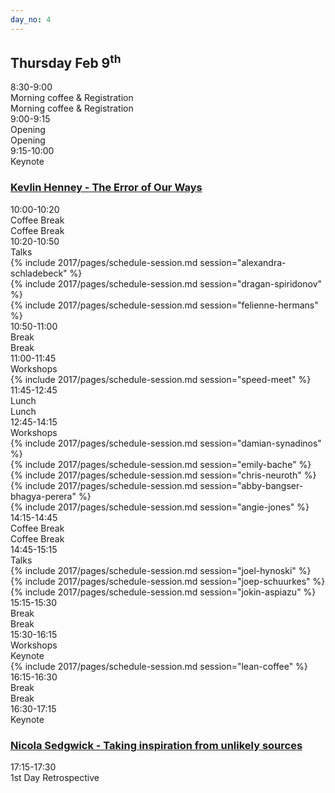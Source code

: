 ```yaml
---
day_no: 4
---
```

<article class="schedule">
   <hgroup class="row">
      <h2 class="col-md-10 col-md-offset-2">Thursday <span>Feb 9<sup>th</sup></span></h2>
   </hgroup>
   <section class="timetable">
      <div class="row meta">
         <div class="col-xs-2 col-sm-1 start-time"><time class="start">8:30-9:00</time></div>
         <div class="visible-sm-block col-sm-10 description">Morning coffee &amp; Registration</div>
         <div class="col-xs-12 hidden-sm col-md-10 description">Morning coffee &amp; Registration</div>
      </div>
      <div class="row meta">
         <div class="col-xs-2 col-sm-1 start-time"><time class="start">9:00-9:15</time></div>
         <div class="visible-sm-block col-sm-10 description">Opening</div>
         <div class="col-xs-12 hidden-sm col-md-10 description">Opening</div>
      </div>
      <div class="row keynote">
         <div class="col-xs-2 col-sm-1 start-time"><time class="start">9:15-10:00</time>
           <br /> Keynote
          </div>
         <div class="col-md-10 keynote">
            <h3>
              <a href="/2017/topics/#kevlin-henney">
                <span class="hidden-xs hidden-sm"> Kevlin Henney - The Error of Our Ways</span>  
              </a>
            </h3>
         </div>
      </div>
      <div class="row break">
         <div class="col-xs-2 col-sm-1 start-time"><time class="start">10:00-10:20</time></div>
         <div class="visible-xs-block col-xs-8 visible-sm-block col-sm-10 description">Coffee Break</div>
         <div class="hidden-xs hidden-sm col-md-10 description">Coffee Break</div>
      </div>
      <div class="row talk">
         <div class="col-xs-2 col-sm-1 start-time"><time class="start">10:20-10:50</time><br /> Talks</div>
         <div class="col-sm-4 col-md-3 col-xs-12 session">
          {% include 2017/pages/schedule-session.md  session="alexandra-schladebeck" %}
         </div>
         <div class="col-sm-4 col-md-3 col-xs-12 session middle">
          {% include 2017/pages/schedule-session.md  session="dragan-spiridonov" %}
         </div>
         <div class="col-sm-4 col-md-3 col-xs-12 session">
          {% include 2017/pages/schedule-session.md  session="felienne-hermans" %}
         </div>
      </div>
      <div class="row break">
         <div class="col-xs-2 col-sm-1 start-time"><time class="start">10:50-11:00</time></div>
         <div class="visible-xs-block col-xs-8 visible-sm-block col-sm-10 description">Break</div>
         <div class="hidden-xs hidden-sm col-md-10 description">Break</div>
      </div>
      <div class="row keynote">
         <div class="col-xs-2 col-sm-1 start-time"><time class="start">11:00-11:45</time><br /> Workshops</div>
         <div class="col-md-10 keynote">
         {% include 2017/pages/schedule-session.md  session="speed-meet" %}
         </div>
      </div>
      <div class="row break">
         <div class="col-xs-2 col-sm-1 start-time"><time class="start">11:45-12:45</time></div>
         <div class="visible-xs-block col-xs-8 visible-sm-block col-sm-10 description">Lunch</div>
         <div class="hidden-xs hidden-sm col-md-10 description">Lunch</div>
      </div>
      <div class="row talk">
         <div class="col-xs-2 col-sm-1 start-time"><time class="start">12:45-14:15</time><br /> Workshops</div>
         <div class="col-sm-2 col-md-2 col-xs-12 session">
          {% include 2017/pages/schedule-session.md  session="damian-synadinos" %}
         </div>
         <div class="col-sm-2 col-md-2 col-xs-12 session middle">
          {% include 2017/pages/schedule-session.md  session="emily-bache" %}
         </div>
         <div class="col-sm-2 col-md-2 col-xs-12 session">
          {% include 2017/pages/schedule-session.md  session="chris-neuroth" %}
         </div>
         <div class="col-sm-2 col-md-2 col-xs-12 session middle">
          {% include 2017/pages/schedule-session.md  session="abby-bangser-bhagya-perera" %}
         </div>
         <div class="col-sm-2 col-md-2 col-xs-12 session">
          {% include 2017/pages/schedule-session.md  session="angie-jones" %}
         </div>
      </div>
      <div class="row break">
         <div class="col-xs-2 col-sm-1 start-time"><time class="start">14:15-14:45</time></div>
         <div class="visible-xs-block col-xs-8 visible-sm-block col-sm-10 description">Coffee Break</div>
         <div class="hidden-xs hidden-sm col-md-10 description">Coffee Break</div>
      </div>
      <div class="row talk">
         <div class="col-xs-2 col-sm-1 start-time"><time class="start">14:45-15:15</time><br /> Talks</div>
         <div class="col-sm-4 col-md-3 col-xs-12 session">
          {% include 2017/pages/schedule-session.md  session="joel-hynoski" %}
         </div>
         <div class="col-sm-4 col-md-3 col-xs-12 session middle">
          {% include 2017/pages/schedule-session.md  session="joep-schuurkes" %}
         </div>
         <div class="col-sm-4 col-md-3 col-xs-12 session">
          {% include 2017/pages/schedule-session.md  session="jokin-aspiazu" %}
         </div>
      </div>
      <div class="row break">
         <div class="col-xs-2 col-sm-1 start-time"><time class="start">15:15-15:30</time></div>
         <div class="visible-xs-block col-xs-8 visible-sm-block col-sm-10 description">Break</div>
         <div class="hidden-xs hidden-sm col-md-10 description">Break</div>
      </div>
      <div class="row keynote">
         <div class="col-xs-2 col-sm-1 start-time"><time class="start">15:30-16:15</time><br /> Workshops </div>
         <div class="visible-xs-block col-xs-8 visible-sm-block col-sm-10 description">Keynote</div>
         <div class="col-md-10 keynote">
          {% include 2017/pages/schedule-session.md  session="lean-coffee" %}
         </div>
      </div>
      <div class="row break">
         <div class="col-xs-2 col-sm-1 start-time"><time class="start">16:15-16:30</time></div>
         <div class="visible-xs-block col-xs-8 visible-sm-block col-sm-10 description">Break</div>
         <div class="hidden-xs hidden-sm col-md-10 description">Break</div>
      </div>
      <div class="row keynote">
         <div class="col-xs-2 col-sm-1 start-time"><time class="start">16:30-17:15</time> <br /> Keynote
         </div>
         <div class="col-md-10 keynote">
           <h3>
             <a href="/2017/topics/#nicola-sedgwick">
               <span class="hidden-xs hidden-sm"> Nicola Sedgwick - Taking inspiration from unlikely sources</span>  
             </a>
           </h3>
        </div>
      </div>
      <div class="row meta">
         <div class="col-xs-2 col-sm-1 start-time"><time class="start">17:15-17:30</time></div>
         <div class="col-xs-10 description">1st Day Retrospective</div>
      </div>
   </section>
</article>
